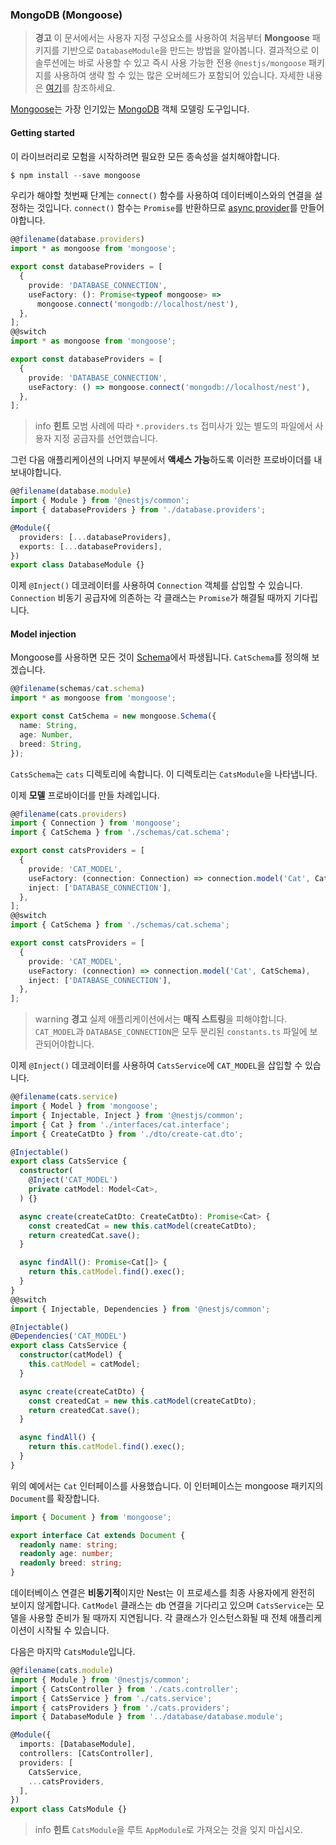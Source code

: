 ### MongoDB (Mongoose)

> **경고** 이 문서에서는 사용자 지정 구성요소를 사용하여 처음부터 **Mongoose** 패키지를 기반으로 `DatabaseModule`을 만드는 방법을 알아봅니다. 결과적으로 이 솔루션에는 바로 사용할 수 있고 즉시 사용 가능한 전용 `@nestjs/mongoose` 패키지를 사용하여 생략 할 수 있는 많은 오버헤드가 포함되어 있습니다. 자세한 내용은 [여기](/techniques/mongodb)를 참조하세요.

[Mongoose](https://mongoosejs.com)는 가장 인기있는 [MongoDB](https://www.mongodb.org/) 객체 모델링 도구입니다.

#### Getting started

이 라이브러리로 모험을 시작하려면 필요한 모든 종속성을 설치해야합니다.

```typescript
$ npm install --save mongoose
```

우리가 해야할 첫번째 단계는 `connect()` 함수를 사용하여 데이터베이스와의 연결을 설정하는 것입니다. `connect()` 함수는 `Promise`를 반환하므로 [async provider](/fundamentals/async-components)를 만들어야합니다.

```typescript
@@filename(database.providers)
import * as mongoose from 'mongoose';

export const databaseProviders = [
  {
    provide: 'DATABASE_CONNECTION',
    useFactory: (): Promise<typeof mongoose> =>
      mongoose.connect('mongodb://localhost/nest'),
  },
];
@@switch
import * as mongoose from 'mongoose';

export const databaseProviders = [
  {
    provide: 'DATABASE_CONNECTION',
    useFactory: () => mongoose.connect('mongodb://localhost/nest'),
  },
];
```

> info **힌트** 모범 사례에 따라 `*.providers.ts` 접미사가 있는 별도의 파일에서 사용자 지정 공급자를 선언했습니다.

그런 다음 애플리케이션의 나머지 부분에서 **액세스 가능**하도록 이러한 프로바이더를 내보내야합니다.

```typescript
@@filename(database.module)
import { Module } from '@nestjs/common';
import { databaseProviders } from './database.providers';

@Module({
  providers: [...databaseProviders],
  exports: [...databaseProviders],
})
export class DatabaseModule {}
```

이제 `@Inject()` 데코레이터를 사용하여 `Connection` 객체를 삽입할 수 있습니다. `Connection` 비동기 공급자에 의존하는 각 클래스는 `Promise`가 해결될 때까지 기다립니다.

#### Model injection

Mongoose를 사용하면 모든 것이 [Schema](https://mongoosejs.com/docs/guide.html)에서 파생됩니다. `CatSchema`를 정의해 보겠습니다.

```typescript
@@filename(schemas/cat.schema)
import * as mongoose from 'mongoose';

export const CatSchema = new mongoose.Schema({
  name: String,
  age: Number,
  breed: String,
});
```

`CatsSchema`는 `cats` 디렉토리에 속합니다. 이 디렉토리는 `CatsModule`을 나타냅니다.

이제 **모델** 프로바이더를 만들 차례입니다.

```typescript
@@filename(cats.providers)
import { Connection } from 'mongoose';
import { CatSchema } from './schemas/cat.schema';

export const catsProviders = [
  {
    provide: 'CAT_MODEL',
    useFactory: (connection: Connection) => connection.model('Cat', CatSchema),
    inject: ['DATABASE_CONNECTION'],
  },
];
@@switch
import { CatSchema } from './schemas/cat.schema';

export const catsProviders = [
  {
    provide: 'CAT_MODEL',
    useFactory: (connection) => connection.model('Cat', CatSchema),
    inject: ['DATABASE_CONNECTION'],
  },
];
```

> warning **경고** 실제 애플리케이션에서는 **매직 스트링**을 피해야합니다. `CAT_MODEL`과 `DATABASE_CONNECTION`은 모두 분리된 `constants.ts` 파일에 보관되어야합니다.

이제 `@Inject()` 데코레이터를 사용하여 `CatsService`에 `CAT_MODEL`을 삽입할 수 있습니다.

```typescript
@@filename(cats.service)
import { Model } from 'mongoose';
import { Injectable, Inject } from '@nestjs/common';
import { Cat } from './interfaces/cat.interface';
import { CreateCatDto } from './dto/create-cat.dto';

@Injectable()
export class CatsService {
  constructor(
    @Inject('CAT_MODEL')
    private catModel: Model<Cat>,
  ) {}

  async create(createCatDto: CreateCatDto): Promise<Cat> {
    const createdCat = new this.catModel(createCatDto);
    return createdCat.save();
  }

  async findAll(): Promise<Cat[]> {
    return this.catModel.find().exec();
  }
}
@@switch
import { Injectable, Dependencies } from '@nestjs/common';

@Injectable()
@Dependencies('CAT_MODEL')
export class CatsService {
  constructor(catModel) {
    this.catModel = catModel;
  }

  async create(createCatDto) {
    const createdCat = new this.catModel(createCatDto);
    return createdCat.save();
  }

  async findAll() {
    return this.catModel.find().exec();
  }
}
```

위의 예에서는 `Cat` 인터페이스를 사용했습니다. 이 인터페이스는 mongoose 패키지의 `Document`를 확장합니다.

```typescript
import { Document } from 'mongoose';

export interface Cat extends Document {
  readonly name: string;
  readonly age: number;
  readonly breed: string;
}
```

데이터베이스 연결은 **비동기적**이지만 Nest는 이 프로세스를 최종 사용자에게 완전히 보이지 않게합니다. `CatModel` 클래스는 db 연결을 기다리고 있으며 `CatsService`는 모델을 사용할 준비가 될 때까지 지연됩니다. 각 클래스가 인스턴스화될 때 전체 애플리케이션이 시작될 수 있습니다.

다음은 마지막 `CatsModule`입니다.

```typescript
@@filename(cats.module)
import { Module } from '@nestjs/common';
import { CatsController } from './cats.controller';
import { CatsService } from './cats.service';
import { catsProviders } from './cats.providers';
import { DatabaseModule } from '../database/database.module';

@Module({
  imports: [DatabaseModule],
  controllers: [CatsController],
  providers: [
    CatsService,
    ...catsProviders,
  ],
})
export class CatsModule {}
```

> info **힌트** `CatsModule`을 루트 `AppModule`로 가져오는 것을 잊지 마십시오.
